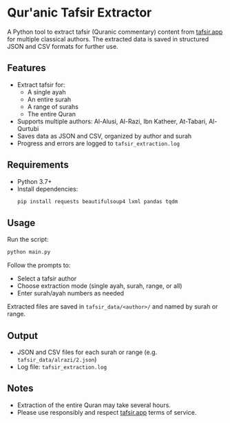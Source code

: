 # Qur'anic Tafsir Extractor

A Python tool to extract tafsir (Quranic commentary) content from [tafsir.app](https://tafsir.app) for multiple classical authors. The extracted data is saved in structured JSON and CSV formats for further use.

## Features

- Extract tafsir for:
  - A single ayah
  - An entire surah
  - A range of surahs
  - The entire Quran
- Supports multiple authors: Al-Alusi, Al-Razi, Ibn Katheer, At-Tabari, Al-Qurtubi
- Saves data as JSON and CSV, organized by author and surah
- Progress and errors are logged to `tafsir_extraction.log`

## Requirements

- Python 3.7+
- Install dependencies:
  ```sh
  pip install requests beautifulsoup4 lxml pandas tqdm
  ```

## Usage

Run the script:

```sh
python main.py
```

Follow the prompts to:
- Select a tafsir author
- Choose extraction mode (single ayah, surah, range, or all)
- Enter surah/ayah numbers as needed

Extracted files are saved in `tafsir_data/<author>/` and named by surah or range.

## Output

- JSON and CSV files for each surah or range (e.g. `tafsir_data/alrazi/2.json`)
- Log file: `tafsir_extraction.log`

## Notes

- Extraction of the entire Quran may take several hours.
- Please use responsibly and respect [tafsir.app](https://tafsir.app) terms of service.